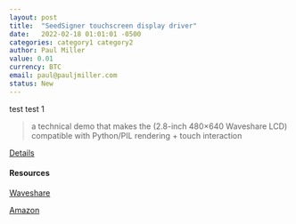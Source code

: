 ```yaml
---
layout: post
title:  "SeedSigner touchscreen display driver"
date:   2022-02-18 01:01:01 -0500
categories: category1 category2
author: Paul Miller
value: 0.01
currency: BTC
email: paul@pauljmiller.com
status: New
---
```


test
test 1
> a technical demo that makes the (2.8-inch 480×640 Waveshare LCD) compatible with Python/PIL rendering + touch interaction

[Details](https://twitter.com/SeedSigner/status/1494778322240393224)

#### Resources

[Waveshare](https://www.waveshare.com/2.8inch-DPI-LCD.htm)

[Amazon](https://www.amazon.com/dp/B08LYYDH8Y/)
